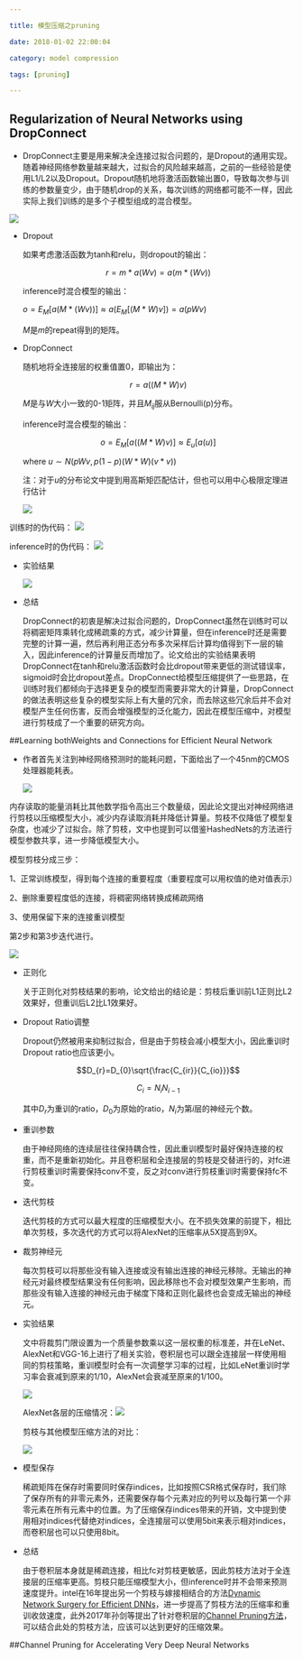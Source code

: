 ```yaml
---

title: 模型压缩之pruning

date: 2018-01-02 22:00:04

category: model compression

tags: [pruning]

---
```


## Regularization of Neural Networks using DropConnect

- DropConnect主要是用来解决全连接过拟合问题的，是Dropout的通用实现。随着神经网络参数量越来越大，过拟合的风险越来越高，之前的一些经验是使用L1/L2以及Dropout。Dropout随机地将激活函数输出置0，导致每次参与训练的参数量变少，由于随机drop的关系，每次训练的网络都可能不一样，因此实际上我们训练的是多个子模型组成的混合模型。

<!-- more -->

![](https://raw.githubusercontent.com/hjchen2/personal/master/blog/pruning/0.png)



- Dropout

  如果考虑激活函数为tanh和relu，则dropout的输出：

  $$r=m*a(Wv)=a(m*(Wv))$$

  inference时混合模型的输出：

  $o=E_{M}[a(M*(Wv))] \approx a(E_{M}[(M*W)v])=a(pWv)$

  $M$是$m$的repeat得到的矩阵。


- DropConnect

  随机地将全连接层的权重值置0，即输出为：

  $$r=a((M*W)v)$$

  $M$是与$W$大小一致的0-1矩阵，并且$M_{ij}$服从Bernoulli(p)分布。

  inference时混合模型的输出：

  $$o=E_{M}[a((M*W)v)] \approx E_{u}[a(u)] $$

  where $u\sim N(pWv, p(1-p)(W*W)(v*v))$

  注：对于$u$的分布论文中提到用高斯矩匹配估计，但也可以用中心极限定理进行估计

  ![](https://raw.githubusercontent.com/hjchen2/personal/master/blog/pruning/3.png)   


训练时的伪代码：
  ![](https://raw.githubusercontent.com/hjchen2/personal/master/blog/pruning/1.png)

inference时的伪代码：
  ![](https://raw.githubusercontent.com/hjchen2/personal/master/blog/pruning/2.png)

- 实验结果

  ![](https://raw.githubusercontent.com/hjchen2/personal/master/blog/pruning/4.png)


- 总结

  DropConnect的初衷是解决过拟合问题的，DropConnect虽然在训练时可以将稠密矩阵乘转化成稀疏乘的方式，减少计算量，但在inference时还是需要完整的计算一遍，然后再利用正态分布多次采样后计算均值得到下一层的输入，因此inference的计算量反而增加了。论文给出的实验结果表明DropConnect在tanh和relu激活函数时会比dropout带来更低的测试错误率，sigmoid时会比dropout差点。DropConnect给模型压缩提供了一些思路，在训练时我们都倾向于选择更复杂的模型而需要非常大的计算量，DropConnect的做法表明这些复杂的模型实际上有大量的冗余，而去除这些冗余后并不会对模型产生任何伤害，反而会增强模型的泛化能力，因此在模型压缩中，对模型进行剪枝成了一个重要的研究方向。



##Learning bothWeights and Connections for Efficient Neural Network

- 作者首先关注到神经网络预测时的能耗问题，下面给出了一个45nm的CMOS处理器能耗表。

  ![](https://raw.githubusercontent.com/hjchen2/personal/master/blog/pruning/5.png)

内存读取的能量消耗比其他数学指令高出三个数量级，因此论文提出对神经网络进行剪枝以压缩模型大小，减少内存读取消耗并降低计算量。剪枝不仅降低了模型复杂度，也减少了过拟合。除了剪枝，文中也提到可以借鉴HashedNets的方法进行模型参数共享，进一步降低模型大小。

模型剪枝分成三步：

1、正常训练模型，得到每个连接的重要程度（重要程度可以用权值的绝对值表示）

2、删除重要程度低的连接，将稠密网络转换成稀疏网络

3、使用保留下来的连接重训模型

第2步和第3步迭代进行。

![](https://raw.githubusercontent.com/hjchen2/personal/master/blog/pruning/6.png)

- 正则化

  关于正则化对剪枝结果的影响，论文给出的结论是：剪枝后重训前L1正则比L2效果好，但重训后L2比L1效果好。

- Dropout  Ratio调整

  Dropout仍然被用来抑制过拟合，但是由于剪枝会减小模型大小，因此重训时Dropout ratio也应该更小。

  $$D_{r}=D_{0}\sqrt{\frac{C_{ir}}{C_{io}}}$$

  $$C_{i}=N_{i}N_{i-1}$$

  其中$D_{r}$为重训的ratio，$D_{0}$为原始的ratio，$N_{i}$为第$i$层的神经元个数。

- 重训参数

  由于神经网络的连续层往往保持耦合性，因此重训模型时最好保持连接的权重，而不是重新初始化。并且卷积层和全连接层的剪枝是交替进行的，对fc进行剪枝重训时需要保持conv不变，反之对conv进行剪枝重训时需要保持fc不变。

- 迭代剪枝

  迭代剪枝的方式可以最大程度的压缩模型大小。在不损失效果的前提下，相比单次剪枝，多次迭代的方式可以将AlexNet的压缩率从5X提高到9X。

- 裁剪神经元

  每次剪枝可以将那些没有输入连接或没有输出连接的神经元移除。无输出的神经元对最终模型结果没有任何影响，因此移除也不会对模型效果产生影响，而那些没有输入连接的神经元由于梯度下降和正则化最终也会变成无输出的神经元。

- 实验结果

  文中将裁剪门限设置为一个质量参数乘以这一层权重的标准差，并在LeNet、AlexNet和VGG-16上进行了相关实验，卷积层也可以跟全连接层一样使用相同的剪枝策略，重训模型时会有一次调整学习率的过程，比如LeNet重训时学习率会衰减到原来的1/10，AlexNet会衰减至原来的1/100。

  ![](https://raw.githubusercontent.com/hjchen2/personal/master/blog/pruning/1-2.png)

  AlexNet各层的压缩情况：![](https://raw.githubusercontent.com/hjchen2/personal/master/blog/pruning/1-3.png)

  剪枝与其他模型压缩方法的对比：

  ![](https://raw.githubusercontent.com/hjchen2/personal/master/blog/pruning/2-2.png)

- 模型保存

  稀疏矩阵在保存时需要同时保存indices，比如按照CSR格式保存时，我们除了保存所有的非零元素外，还需要保存每个元素对应的列号以及每行第一个非零元素在所有元素中的位置。为了压缩保存indices带来的开销，文中提到使用相对indices代替绝对indices，全连接层可以使用5bit来表示相对indices，而卷积层也可以只使用8bit。

- 总结

  由于卷积层本身就是稀疏连接，相比fc对剪枝更敏感，因此剪枝方法对于全连接层的压缩率更高。剪枝只能压缩模型大小，但inference时并不会带来预测速度提升。intel在16年提出另一个剪枝与嫁接相结合的方法[Dynamic Network Surgery for Efficient DNNs](https://arxiv.org/pdf/1608.04493.pdf)，进一步提高了剪枝方法的压缩率和重训收敛速度，此外2017年孙剑等提出了针对卷积层的[Channel Pruning方法](https://arxiv.org/pdf/1707.06168.pdf)，可以结合此处的剪枝方法，应该可以达到更好的压缩效果。


##Channel Pruning for Accelerating Very Deep Neural Networks
